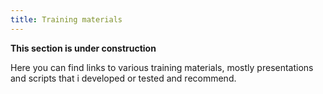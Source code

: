 ```yaml
---
title: Training materials
---
```


**This section is under construction**

Here you can find links to various training materials, mostly presentations and scripts that i developed or tested and recommend.  

